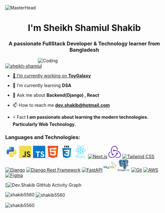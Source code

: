![MasterHead](HELLO.gif)
<h1 align="center">I'm Sheikh Shamiul Shakib <br> <h3 align="center">A passionate FullStack Developer & Technology learner from Bangladesh</h3> </h1>
<img align="right" alt="Coding" width="400" src="https://i.ibb.co.com/pbRFsxG/Untitled-design-1.gif">


<p align="left"> <a href="https://www.linkedin.com/in/sheikh-shamiul-834878206/" target="blank"><img src="https://img.shields.io/badge/%40shamiul-shakib?style=for-the-badge" alt="sheikh-shamiul"  </p>

- 🔭 I’m currently working on [**ToyGalaxy**](https://github.com/shakib5560/ToyGalaxy)

- 🌱 I’m currently learning **DSA**

- 💬 Ask me about **Backend(Django) , React**

- 📫 How to reach me **dev.shakib@hotmail.com**

- ⚡ Fact **I am passionate about learning the modern technologies. Particularly Web Technology.**

<h3 align="left">Languages and Technologies:</h3>
<p align="left"><a href="https://www.python.org/" target="_blank" rel="noreferrer"><img src="https://raw.githubusercontent.com/devicons/devicon/master/icons/python/python-original.svg" alt="Python" width="40" height="40"/></a> <a href="https://www.javascript.com/" target="_blank" rel="noreferrer"><img src="https://raw.githubusercontent.com/devicons/devicon/master/icons/javascript/javascript-original.svg" alt="JavaScript" width="40" height="40"/></a> <a href="https://www.typescriptlang.org/" target="_blank" rel="noreferrer"><img src="https://raw.githubusercontent.com/devicons/devicon/master/icons/typescript/typescript-original.svg" alt="TypeScript" width="40" height="40"/></a> <a href="https://html.spec.whatwg.org/" target="_blank" rel="noreferrer"><img src="https://raw.githubusercontent.com/devicons/devicon/master/icons/html5/html5-original.svg" alt="HTML" width="40" height="40"/></a> <a href="https://www.w3.org/Style/CSS/" target="_blank" rel="noreferrer"><img src="https://raw.githubusercontent.com/devicons/devicon/master/icons/css3/css3-original-wordmark.svg" alt="CSS" width="40" height="40"/></a> <a href="https://reactjs.org/" target="_blank" rel="noreferrer"><img src="https://raw.githubusercontent.com/devicons/devicon/master/icons/react/react-original-wordmark.svg" alt="React" width="40" height="40"/></a> <a href="https://nextjs.org/" target="_blank" rel="noreferrer"><img src="https://images.ctfassets.net/5gydaotbo8jm/bUrTuQvSBfmiRK3aJTALa/86f4edd8a574ee1ead2ec372cf08f303/nextjs-boilerplate-logo.png" alt="Next.js" width="40" height="40"/></a> <a href="https://redux.js.org/" target="_blank" rel="noreferrer"><img src="https://raw.githubusercontent.com/devicons/devicon/master/icons/redux/redux-original.svg" alt="Redux" width="40" height="40"/></a> <a href="https://tailwindcss.com/" target="_blank" rel="noreferrer"><img src="https://www.vectorlogo.zone/logos/tailwindcss/tailwindcss-icon.svg" alt="Tailwind CSS" width="40" height="40"/></a> <a href="https://www.djangoproject.com/" target="_blank" rel="noreferrer"><img src="https://static.djangoproject.com/img/logos/django-logo-negative.svg" alt="Django" style="  margin-top: 10px; " width="65" height="65"/></a> <a href="https://www.django-rest-framework.org/" target="_blank" rel="noreferrer"><img src="https://encrypted-tbn0.gstatic.com/images?q=tbn:ANd9GcSPBjbXwcjW7lVBJ6AdOSDiXKrc-op8UBAw4A&s" alt="Django Rest Framework" width="40" height="40"/></a> <a href="https://fastapi.tiangolo.com/" target="_blank" rel="noreferrer"><img src="https://cdn.worldvectorlogo.com/logos/fastapi.svg" alt="FastAPI" width="40" height="40"/></a> <a href="https://www.mysql.com/" target="_blank" rel="noreferrer"><img src="https://raw.githubusercontent.com/devicons/devicon/master/icons/mysql/mysql-original-wordmark.svg" alt="MySQL" width="40" height="40"/></a> <a href="https://www.postgresql.org/" target="_blank" rel="noreferrer"><img src="https://raw.githubusercontent.com/devicons/devicon/master/icons/postgresql/postgresql-original-wordmark.svg" alt="PostgreSQL" width="40" height="40"/></a> <a href="https://git-scm.com/" target="_blank" rel="noreferrer"><img src="https://www.vectorlogo.zone/logos/git-scm/git-scm-icon.svg" alt="Git" width="40" height="40"/></a> <a href="https://aws.amazon.com/" target="_blank" rel="noreferrer"><img src="https://cdn.worldvectorlogo.com/logos/amazon-web-services-2.svg" alt="AWS" width="40" height="40"/></a> <a href="https://www.figma.com/" target="_blank" rel="noreferrer"><img src="https://www.vectorlogo.zone/logos/figma/figma-icon.svg" alt="Figma" width="40" height="40"/></a></p>



[![Dev.Shakib GitHub Activity Graph](https://github.com/shakib5560?tab=repositories)

<p><img align="left" src="https://github-readme-stats.vercel.app/api/top-langs?username=shakib5560&show_icons=true&locale=en&layout=compact&theme=tokyonight" alt="shakib5560" /></p>

<p>&nbsp;<img align="center" src="https://github-readme-stats.vercel.app/api?username=shakib5560&show_icons=true&locale=en&theme=tokyonight" alt="shakib5560" /></p>

<p><img align="center" src="https://github-readme-streak-stats.herokuapp.com/?user=shakib5560&&theme=tokyonight" alt="shakib5560" /></p>

